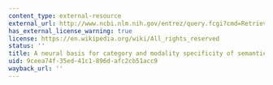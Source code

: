 ```yaml
---
content_type: external-resource
external_url: http://www.ncbi.nlm.nih.gov/entrez/query.fcgi?cmd=Retrieve&db=PubMed&dopt=Citation&list_uids=10390028
has_external_license_warning: true
license: https://en.wikipedia.org/wiki/All_rights_reserved
status: ''
title: A neural basis for category and modality specificity of semantic knowledge
uid: 9ceea74f-35ed-41c1-896d-afc2cb51acc9
wayback_url: ''
---
```

